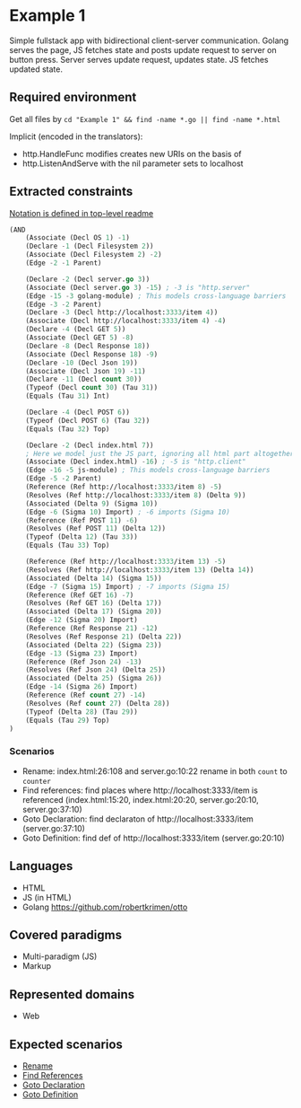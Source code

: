 
# Example 1

Simple fullstack app with bidirectional client-server communication.
Golang serves the page, JS fetches state and posts update request to server on button press.
Server serves update request, updates state. JS fetches updated state.

## Required environment

Get all files by `cd "Example 1" && find -name *.go || find -name *.html`

Implicit (encoded in the translators):
- http.HandleFunc modifies creates new URIs on the basis of <host>
- http.ListenAndServe with the nil parameter sets <host> to localhost

## Extracted constraints

[Notation is defined in top-level readme](../README.md)

```lisp
(AND
    (Associate (Decl OS 1) -1)
    (Declare -1 (Decl Filesystem 2))
    (Associate (Decl Filesystem 2) -2)
    (Edge -2 -1 Parent)

    (Declare -2 (Decl server.go 3))
    (Associate (Decl server.go 3) -15) ; -3 is "http.server"
    (Edge -15 -3 golang-module) ; This models cross-language barriers
    (Edge -3 -2 Parent)
    (Declare -3 (Decl http://localhost:3333/item 4))
    (Associate (Decl http://localhost:3333/item 4) -4)
    (Declare -4 (Decl GET 5))
    (Associate (Decl GET 5) -8)
    (Declare -8 (Decl Response 18))
    (Associate (Decl Response 18) -9)
    (Declare -10 (Decl Json 19))
    (Associate (Decl Json 19) -11)
    (Declare -11 (Decl count 30))
    (Typeof (Decl count 30) (Tau 31))
    (Equals (Tau 31) Int)

    (Declare -4 (Decl POST 6))
    (Typeof (Decl POST 6) (Tau 32))
    (Equals (Tau 32) Top)

    (Declare -2 (Decl index.html 7))
    ; Here we model just the JS part, ignoring all html part altogether
    (Associate (Decl index.html) -16) ; -5 is "http.client"
    (Edge -16 -5 js-module) ; This models cross-language barriers
    (Edge -5 -2 Parent)
    (Reference (Ref http://localhost:3333/item 8) -5)
    (Resolves (Ref http://localhost:3333/item 8) (Delta 9))
    (Associated (Delta 9) (Sigma 10))
    (Edge -6 (Sigma 10) Import) ; -6 imports (Sigma 10)
    (Reference (Ref POST 11) -6)
    (Resolves (Ref POST 11) (Delta 12))
    (Typeof (Delta 12) (Tau 33))
    (Equals (Tau 33) Top)

    (Reference (Ref http://localhost:3333/item 13) -5)
    (Resolves (Ref http://localhost:3333/item 13) (Delta 14))
    (Associated (Delta 14) (Sigma 15))
    (Edge -7 (Sigma 15) Import) ; -7 imports (Sigma 15)
    (Reference (Ref GET 16) -7)
    (Resolves (Ref GET 16) (Delta 17))
    (Associated (Delta 17) (Sigma 20))
    (Edge -12 (Sigma 20) Import)
    (Reference (Ref Response 21) -12)
    (Resolves (Ref Response 21) (Delta 22))
    (Associated (Delta 22) (Sigma 23))
    (Edge -13 (Sigma 23) Import)
    (Reference (Ref Json 24) -13)
    (Resolves (Ref Json 24) (Delta 25))
    (Associated (Delta 25) (Sigma 26))
    (Edge -14 (Sigma 26) Import)
    (Reference (Ref count 27) -14)
    (Resolves (Ref count 27) (Delta 28))
    (Typeof (Delta 28) (Tau 29))
    (Equals (Tau 29) Top)
)
```

### Scenarios

- Rename: index.html:26:108 and server.go:10:22 rename in both `count` to `counter`
- Find references: find places where http://localhost:3333/item is referenced (index.html:15:20, index.html:20:20, server.go:20:10, server.go:37:10)
- Goto Declaration: find declaraton of http://localhost:3333/item (server.go:37:10)
- Goto Definition: find def of http://localhost:3333/item (server.go:20:10)

## Languages

- HTML
- JS (in HTML)
- Golang https://github.com/robertkrimen/otto

## Covered paradigms

- Multi-paradigm (JS)
- Markup

## Represented domains

- Web

## Expected scenarios

- [Rename](https://microsoft.github.io/language-server-protocol/specifications/lsp/3.17/specification/#textDocument_rename)
- [Find References](https://microsoft.github.io/language-server-protocol/specifications/lsp/3.17/specification/#textDocument_references)
- [Goto Declaration](https://microsoft.github.io/language-server-protocol/specifications/lsp/3.17/specification/#textDocument_declaration)
- [Goto Definition](https://microsoft.github.io/language-server-protocol/specifications/lsp/3.17/specification/#textDocument_definition)